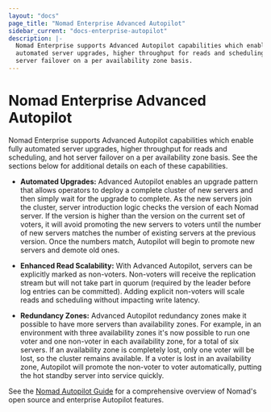 ```yaml
---
layout: "docs"
page_title: "Nomad Enterprise Advanced Autopilot"
sidebar_current: "docs-enterprise-autopilot"
description: |-
  Nomad Enterprise supports Advanced Autopilot capabilities which enable fully 
  automated server upgrades, higher throughput for reads and scheduling, and hot 
  server failover on a per availability zone basis.
---
```


# Nomad Enterprise Advanced Autopilot

Nomad Enterprise supports Advanced Autopilot capabilities which enable fully
automated server upgrades, higher throughput for reads and scheduling, and hot
server failover on a per availability zone basis. See the sections below for 
additional details on each of these capabilities. 

* **Automated Upgrades:** Advanced Autopilot enables an upgrade pattern that 
allows operators to deploy a complete cluster of new servers and then simply wait 
for the upgrade to complete. As the new servers join the cluster, server 
introduction logic checks the version of each Nomad server. If the version is 
higher than the version on the current set of voters, it will avoid promoting 
the new servers to voters until the number of new servers matches the number of 
existing servers at the previous version. Once the numbers match, Autopilot will 
begin to promote new servers and demote old ones.

* **Enhanced Read Scalability:** With Advanced Autopilot, servers can be 
explicitly marked as non-voters. Non-voters will receive the replication stream 
but will not take part in quorum (required by the leader before log entries can 
be committed). Adding explicit non-voters will scale reads and scheduling without 
impacting write latency.

* **Redundancy Zones:** Advanced Autopilot redundancy zones make it possible to 
have more servers than availability zones. For example, in an environment with 
three availability zones it's now possible to run one voter and one non-voter in 
each availability zone, for a total of six servers. If an availability zone is 
completely lost, only one voter will be lost, so the cluster remains available. 
If a voter is lost in an availability zone, Autopilot will promote the non-voter 
to voter automatically, putting the hot standby server into service quickly.

See the [Nomad Autopilot Guide](https://www.nomadproject.io/guides/cluster/autopilot.html)
for a comprehensive overview of Nomad's open source and enterprise Autopilot features.
